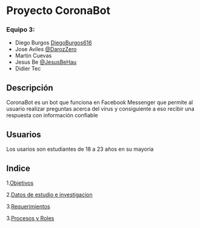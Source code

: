 # Proyecto CoronaBot
### Equipo 3:
- Diego Burgos [DiegoBurgos616](https://github.com/DiegoBurgos616 "@DiegoBurgos616")
- Jose Aviles [@DarozZero](https://github.com/DarozZero "@PDarozZero")
- Martin Cuevas
- Jesus Be [@JesusBeHau](https://github.com/JesusBeHau "@JesusBeHaua")
- Didier Tec 


## Descripción 
CoronaBot es un bot que funciona en Facebook Messenger que permite al usuario realizar preguntas acerca del virus y consiguiente a eso recibir una respuesta con información confiable

## Usuarios
Los usarios son estudiantes de 18 a 23 años en su mayoria

## Indice


1.[Objetivos](https://github.com/DarozZero/CoronaBot/blob/main/Documentacion/Objetivos "Objetivos")

2.[Datos de estudio e investigacion](https://github.com/DarozZero/CoronaBot/blob/main/Documentacion/Datos%20de%20estudio%20e%20investigaci%C3%B3n "Datos de estudio e investigacion")

3.[Requerimientos](https://github.com/DarozZero/CoronaBot/blob/main/Documentacion/Requerimientos "Requerimientos")

3.[Procesos y Roles](https://github.com/DarozZero/CoronaBot/blob/main/Documentacion/Procesos%20y%20roles "Procesos y Roles")
